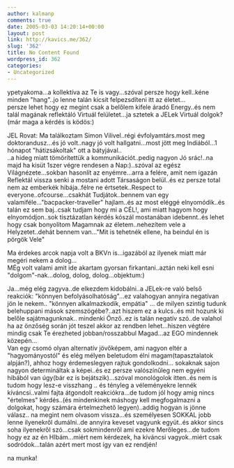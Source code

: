 ```yaml
---
author: kalmanp
comments: true
date: 2005-03-03 14:20:14+00:00
layout: post
link: http://kavics.me/362/
slug: '362'
title: No Content Found
wordpress_id: 362
categories:
- Uncategorized
---
```


ypetyakoma...a kollektíva az Te is vagy...szóval persze hogy kell..kéne minden "hang"..jo lenne talán kicsit felpezsdíteni itt az életet...  
persze lehet hogy ez megint csak a belőlem kifele áradó Energy..és nem talál magának reflektáló Virtuál felületet...ja sztetek a JELek Virtuál dolgok? (már maga a kérdés is ködös:)




JEL Rovat: Ma találkoztam Simon Vilivel..régi évfolyamtárs.most meg doktorandusz...és jó volt..nagy jó volt hallgatni...most jött meg Indiából...1 hónapot "hátizsákoltak" ott a bátyjával..  
..a hideg miatt tömörítettük a kommunikációt..pedig nagyon Jó srác!..na majd ha kisüt 1szer végre rendesen a Nap:)..szóval az egész Világnézete...sokban hasonlít az enyémre...arra a felére, amit nem igazán Reflektál vissza senki a mostani adott Társaságon belül..és ez persze total nem az emberkék hibája..félre ne értsetek..Respect to everyone..ofcourse...csakhát Tudjátok..bennem van egy valamiféle..."bacpacker-traveller" hajlam..és az most eléggé elnyomódik..és talán ez sem baj..csak tudjam hogy mi a CÉL!, ami miatt hagyom hogy elnyomódjon..sok tisztázatlan kérdés kószál mostanában idebennt..és lehet hogy csak bonyolítom Magamnak az életem..nehezítem vele a Helyzetet..dehát bennem van..."Mit is tehetnék ellene, ha beindul én is pörgök Vele"




Ma érdekes arcok napja volt a BKVn is...igazából az ilyenek miatt már megéri nekem a dolog...  
MÉg volt valami amit ide akartam gyorsan firkantani..aztán neki kell esni "dolgom"-nak...dolog, dolog, dolog...objektum:)




Ja...még elég zagyva..de elkezdem kidobálni..a JELek-re való belső reakciók: "könnyen befolyásolhatóság"...ez valahogyan annyira negatívan jön le nekem.. "könnyen alkalmazkodik, empátia" ... de milyen szintig tudunk belehuppani mások szemszögébe?..azt hiszem ez a kulcs..és mit hozunk ki belőle sajátmagunknak.. mindenki Önző..ez is talán negatív szó..de valahol ha az önzőség során jót teszel akkor az rendben lehet...hiszen végtére mindig csak Te érezheted jobban/rosszabbul Magad...az EGO mindennek közepén...  
Van egy csomó olyan alternatív jövőképem, ami nagyon eltér a "hagyományostól" és elég mélyen beletudom élni magam(tapasztalatok alpján?), ahhoz hogy érdemeslegyen rajtuk gondolkodni... sokaknak sajon nagyon determináltak a képei..és ez persze valószínűleg nem egyéni hibából van úgy(bár ez is bejátszik)...szóval monológolok itten..és nem is tudom hogy lesz-e visszhang  .. és tényleg a véleményekre lennék kíváncsi..valmi fajta átgondolt reakciókra...de tudom jól hogy amig nincs "értelmes" kérdés..(és mindenkinek máshogy kell megfogalmazni a dolgokat, hogy számára értelmezhető legyen)..addig hogyan is jönne válasz.. na megint nem olvasom vissza...és személyesen SOKKAL jobb lenne ilyenekről dumálni..de annyira keveset vagyunk együt..és akkor sincs soha ilyenekről szó...csak sokmindenről ami ezekre Merőleges...de tudom hogy ez az én HIbám...miért nem kérdezek, ha kíváncsi vagyok..miért csak sodródok...talán azért mert most így van ez rendjén!




na munka!
